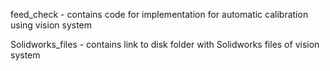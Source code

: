 feed_check - contains code for implementation for automatic calibration using vision system
 
 Solidworks_files - contains link to disk folder with Solidworks files of vision system
 
 
